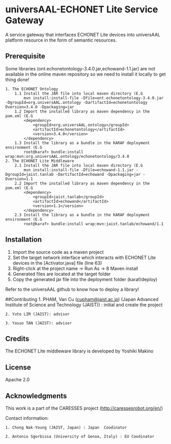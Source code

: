 # universAAL-ECHONET Lite Service Gateway
A service gateway that interfaces ECHONET Lite devices into universAAL platform resource in the form of semantic resources.

## Prerequisite
Some libraries (ont.echonetontology-3.4.0.jar,echowand-1.1.jar) are not available in the online maven repository so we need to install it locally to get thing done!


	1. The ECHONET Ontology
		1.1 Install the JAR file into local maven directory (E.G
			mvn install:install-file -Dfile=ont.echonetontology-3.4.0.jar -DgroupId=org.universAAL.ontology -DartifactId=echonetontology Dversion=3.4.0 -Dpackaging=jar
		1.2 Import the installed library as maven dependency in the pom.xml (E.G
			<dependency>
				<groupId>org.universAAL.ontology</groupId>
				<artifactId>echonetontology</artifactId>
				<version>3.4.0</version>
			</dependency>
		1.3 Install the library as a bundle in the KARAF deployment environment (E.G
			root@karaf> bundle:install wrap:mvn:org.universAAL.ontology/echonetontology/3.4.0
	2. The ECHONET Lite Middleware
		2.1 Install the JAR file into local maven directory (E.G
			mvn install:install-file -Dfile=echowand-1.1.jar -DgroupId=jaist.tanlab -DartifactId=echowand -Dpackaging=jar -Dversion=1.1
		2.2 Import the installed library as maven dependency in the pom.xml (E.G
			<dependency>
				<groupId>jaist.tanlab</groupId>
				<artifactId>echowand</artifactId>
				<version>1.1</version>
     		</dependency>
     	2.3 Install the library as a bundle in the KARAF deployment environment (E.G
     		root@karaf> bundle:install wrap:mvn:jaist.tanlab/echowand/1.1

## Installation
1. Import the source code as a maven project
2. Set the target network interface which interacts with ECHONET Lite devices in the [Activator.java] file (line 63) 
3. Right-click at the project name -> Run As -> 8 Maven install
4. Generated files are located at the target folder
5. Copy the generated jar file into the deployment folder (karaf/deploy)

Refer to the universAAL github to know how to deploy a library!

##Contributing
	1. PHAM, Van Cu (cupham@jaist.ac.jp) (Japan Advanced Institute of Science and Technology (JAIST)) : initial and create the project
	
	2. Yuto LIM (JAIST): advisor 
	
	3. Yasuo TAN (JAIST): advisor

## Credits
The ECHONET Lite middleware library is developed by Yoshiki Makino

## License 
Apache 2.0 

## Acknowledgments
This work is a part of the CARESSES project (http://caressesrobot.org/en/)

Contact information:

	1. Chong Nak-Young (JAIST, Japan) : Japan  Coodinator 
	
	2. Antonio Sgorbissa (University of Genoa, Italy) : EU Coodinator


